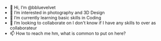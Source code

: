 - 👋 Hi, I’m @bbluevelvet
- 👀 I’m interested in photography and 3D Design
- 🌱 I’m currently learning basic skills in Coding
- 💞️ I’m looking to collaborate on I don't know if I have any skills to over as collaborateur
- 📫 How to reach me hm, what is common to put on here? 

<!---
bbluevelvet/bbluevelvet is a ✨ special ✨ repository because its `README.md` (this file) appears on your GitHub profile.
You can click the Preview link to take a look at your changes.
--->
